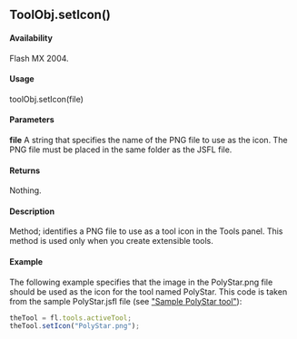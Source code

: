 ## ToolObj.setIcon()

#### Availability

Flash MX 2004.

#### Usage

toolObj.setIcon(file)

#### Parameters

**file** A string that specifies the name of the PNG file to use as the icon. The PNG file must be placed in the same folder as the JSFL file.

#### Returns

Nothing.

#### Description

Method; identifies a PNG file to use as a tool icon in the Tools panel. This method is used only when you create extensible tools.

#### Example

The following example specifies that the image in the PolyStar.png file should be used as the icon for the tool named
PolyStar. This code is taken from the sample PolyStar.jsfl file (see ["Sample PolyStar tool"](../Introduction/Sample_implementations.md#sample-polystar-tool)):

```javascript
theTool = fl.tools.activeTool;
theTool.setIcon("PolyStar.png");

```
